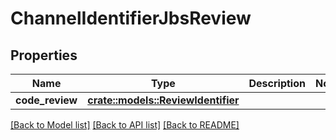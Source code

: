 # ChannelIdentifierJbsReview

## Properties

Name | Type | Description | Notes
------------ | ------------- | ------------- | -------------
**code_review** | [**crate::models::ReviewIdentifier**](ReviewIdentifier.md) |  | 

[[Back to Model list]](../README.md#documentation-for-models) [[Back to API list]](../README.md#documentation-for-api-endpoints) [[Back to README]](../README.md)


